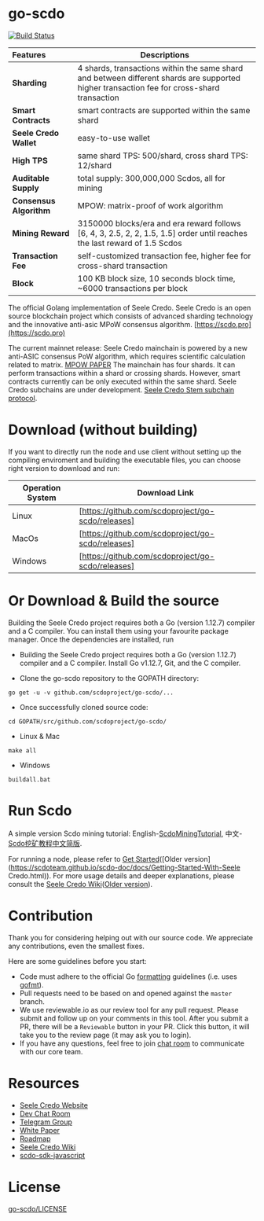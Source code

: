 
# go-scdo
[![Build Status](https://travis-ci.org/scdo/go-scdo.svg?branch=master)](https://travis-ci.org/scdo/go-scdo)

|        Features        |      Descriptions                                                                              |
|:-----------------------|------------------------------------------------------------------------------------------------|
| **Sharding**           | 4 shards, transactions within the same shard and between different shards are supported<br/> higher transaction fee for cross-shard transaction                                  |
| **Smart Contracts**    | smart contracts are supported within the same shard                                          |
| **Seele Credo Wallet**       | easy-to-use wallet                                                                             |
| **High TPS**           | same shard TPS: 500/shard, cross shard TPS: 12/shard                                           |
| **Auditable Supply**   | total supply: 300,000,000 Scdos, all for mining                              |
| **Consensus Algorithm**| MPOW: matrix-proof of work algorithm                                                |
| **Mining Reward**      | 3150000 blocks/era and era reward follows [6, 4, 3, 2.5, 2, 2, 1.5, 1.5] order until reaches the last reward of 1.5 Scdos |
| **Transaction Fee**    | self-customized transaction fee, higher fee for cross-shard transaction                        |
| **Block**              | 100 KB block size, 10 seconds block time, ~6000 transactions per block                         |


The official Golang implementation of Seele Credo. Seele Credo is an open source blockchain project which consists of advanced sharding technology and the innovative anti-asic MPoW consensus algorithm. [https://scdo.pro](https://scdo.pro)

The current mainnet release: Seele Credo mainchain is powered by a new anti-ASIC consensus PoW algorithm, which requires scientific calculation related to matrix. [MPOW PAPER](https://arxiv.org/abs/1905.04565) The mainchain has four shards. It can perform transactions within a shard or crossing shards. However, smart contracts currently can be only executed within the same shard. Seele Credo subchains are under development. [Seele Credo Stem subchain protocol](https://medium.com/@SeeleTech/scdo-stem-subchain-protocol-b5eceb02aaa3). 

# Download (without building)
If you want to directly run the node and use client without setting up the compiling enviroment and building the executable files, you can choose right version to download and run:

| Operation System |      Download Link     |
|---------|----------------------------------------------------------|
| Linux   | [https://github.com/scdoproject/go-scdo/releases]|
| MacOs   | [https://github.com/scdoproject/go-scdo/releases]|
| Windows | [https://github.com/scdoproject/go-scdo/releases]|

# Or Download & Build the source

Building the Seele Credo project requires both a Go (version 1.12.7) compiler and a C compiler. You can install them using your favourite package manager. Once the dependencies are installed, run

- Building the Seele Credo project requires both a Go (version 1.12.7) compiler and a C compiler. Install Go v1.12.7, Git, and the C compiler.

- Clone the go-scdo repository to the GOPATH directory:

```
go get -u -v github.com/scdoproject/go-scdo/...
```

- Once successfully cloned source code:

```
cd GOPATH/src/github.com/scdoproject/go-scdo/
```

- Linux & Mac

```
make all
```

- Windows

```
buildall.bat
```

# Run Scdo
A simple version Scdo mining tutorial: English-[ScdoMiningTutorial](https://github.com/scdoproject/go-scdo/releases/tag/v1.0.1-MiningTutorial_Eng), 中文-[Scdo挖矿教程中文简版](https://github.com/scdoproject/go-scdo/releases/tag/v1.0.1-%E4%B8%AD%E6%96%87%E7%AE%80%E7%89%88%E6%8C%96%E7%9F%BF%E6%95%99%E7%A8%8B).

For running a node, please refer to [Get Started](https://scdotech.gitbook.io/wiki/developer/go-scdo/gettingstarted)([Older version](https://scdoteam.github.io/scdo-doc/docs/Getting-Started-With-Seele Credo.html)).
For more usage details and deeper explanations, please consult the [Seele Credo Wiki](https://scdotech.gitbook.io/wiki/)([Older version](https://scdoteam.github.io/scdo-doc/index.html)).

# Contribution

Thank you for considering helping out with our source code. We appreciate any contributions, even the smallest fixes.

Here are some guidelines before you start:
* Code must adhere to the official Go [formatting](https://golang.org/doc/effective_go.html#formatting) guidelines (i.e. uses [gofmt](https://golang.org/cmd/gofmt/)).
* Pull requests need to be based on and opened against the `master` branch.
* We use reviewable.io as our review tool for any pull request. Please submit and follow up on your comments in this tool. After you submit a PR, there will be a `Reviewable` button in your PR. Click this button, it will take you to the review page (it may ask you to login).
* If you have any questions, feel free to join [chat room](https://gitter.im/scdoteamchat/dev) to communicate with our core team.

# Resources

* [Seele Credo Website](https://scdo.pro/)
* [Dev Chat Room](https://gitter.im/scdoteamchat/dev)
* [Telegram Group](https://t.me/scdotech)
* [White Paper]()
* [Roadmap](https://scdo.pro/)
* [Seele Credo Wiki](https://scdotech.gitbook.io/wiki/)
* [scdo-sdk-javascript](https://www.npmjs.com/package/scdo-sdk-javascript)

# License

[go-scdo/LICENSE](https://github.com/scdoproject/go-scdo/blob/master/LICENSE)
